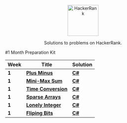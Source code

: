 <p align="center">
	<a href="https://www.hackerrank.com/ocimen"><img width src="https://hrcdn.net/hackerrank/assets/styleguide/logo_wordmark-13074b67abceb42ce8fd38bdeaac6926.svg" alt="HackerRank" height="100" width="100" ></a>
</p>
<p align="center">
    Solutions to problems on HackerRank.
</p>

#1 Month Preparation Kit

| Week | Title | Solution | 
|------| ----- | -------- |
|**1**| **[Plus Minus](https://www.hackerrank.com/challenges/one-month-preparation-kit-plus-minus/problem)** | **[C#](https://github.com/ocimen/HackerRank/blob/main/1%20Month%20Preparation%20Kit/Week%201/PlusMinus.cs)** |
|**1**| **[Mini-Max Sum](https://www.hackerrank.com/challenges/one-month-preparation-kit-mini-max-sum/problem)** | **[C#](https://github.com/ocimen/HackerRank/blob/main/1%20Month%20Preparation%20Kit/Week%201/MiniMaxSum.cs)** |
|**1**| **[Time Conversion](https://www.hackerrank.com/challenges/one-month-preparation-kit-time-conversion/problem)** | **[C#](https://github.com/ocimen/HackerRank/blob/main/1%20Month%20Preparation%20Kit/Week%201/TimeConversion.cs)** |
|**1**| **[Sparse Arrays](https://www.hackerrank.com/challenges/one-month-preparation-kit-sparse-arrays/problem)** | **[C#](https://github.com/ocimen/HackerRank/blob/main/1%20Month%20Preparation%20Kit/Week%201/SparseArrays.cs)** |
|**1**| **[Lonely Integer](https://www.hackerrank.com/challenges/one-month-preparation-kit-lonely-integer/problem)** | **[C#](https://github.com/ocimen/HackerRank/blob/main/1%20Month%20Preparation%20Kit/Week%201/LonelyInteger.cs)** |
|**1**| **[Fliping Bits](https://www.hackerrank.com/challenges/one-month-preparation-kit-flipping-bits/problem)** | **[C#](https://github.com/ocimen/HackerRank/blob/main/1%20Month%20Preparation%20Kit/Week%201/LonelyInteger.cs)** |

